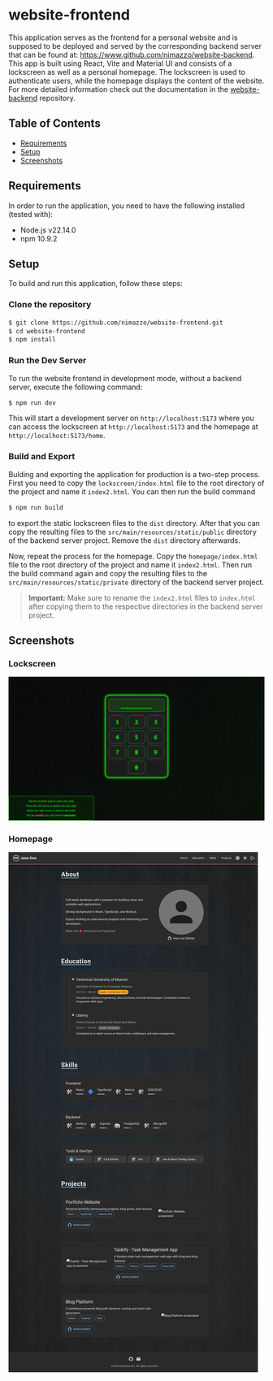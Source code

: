 # website-frontend

This application serves as the frontend for a personal website and is supposed to be deployed and served by
the corresponding backend server that can be found at: https://www.github.com/nimazzo/website-backend. This app is built
using React, Vite and Material UI and consists of a lockscreen as well as a personal homepage. The lockscreen is used to
authenticate users, while the homepage displays the content of the website. For more detailed information check out the
documentation in the [website-backend](https://www.github.com/nimazzo/website-backend) repository.

## Table of Contents

- [Requirements](#requirements)
- [Setup](#setup)
- [Screenshots](#screenshots)

## Requirements

In order to run the application, you need to have the following installed (tested with):

- Node.js v22.14.0
- npm 10.9.2

## Setup

To build and run this application, follow these steps:

### Clone the repository

```sh
$ git clone https://github.com/nimazzo/website-frontend.git
$ cd website-frontend
$ npm install
```

### Run the Dev Server

To run the website frontend in development mode, without a backend server, execute the following command:

```sh
$ npm run dev
```

This will start a development server on `http://localhost:5173` where you can access the lockscreen at
`http://localhost:5173` and the homepage at `http://localhost:5173/home`.

### Build and Export

Bulding and exporting the application for production is a two-step process. First you need to copy the
`lockscreen/index.html` file to the root directory of the project and name it `index2.html`.
You can then run the build command

```sh
$ npm run build
```

to export the static lockscreen files to the `dist` directory. After that you can copy the resulting files to the
`src/main/resources/static/public` directory of the backend server project. Remove the `dist` directory afterwards.

Now, repeat the process for the homepage. Copy the `homepage/index.html` file to the root directory of the project and
name it `index2.html`. Then run the build command again and copy the resulting files to the
`src/main/resources/static/private` directory of the backend server project.

> **Important:** Make sure to rename the `index2.html` files to `index.html` after copying them to the respective
> directories in the backend server project.

## Screenshots

### Lockscreen

![Lockscreen](docs/lockscreen.jpeg)

### Homepage

![Homepage](docs/homepage.jpeg)
